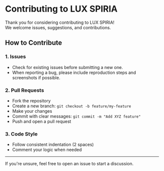 # Contributing to LUX SPIRIA

Thank you for considering contributing to LUX SPIRIA!  
We welcome issues, suggestions, and contributions.

## How to Contribute

### 1. Issues
- Check for existing issues before submitting a new one.
- When reporting a bug, please include reproduction steps and screenshots if possible.

### 2. Pull Requests
- Fork the repository
- Create a new branch: `git checkout -b feature/my-feature`
- Make your changes
- Commit with clear messages: `git commit -m "Add XYZ feature"`
- Push and open a pull request

### 3. Code Style
- Follow consistent indentation (2 spaces)
- Comment your logic when needed

---

If you're unsure, feel free to open an issue to start a discussion.